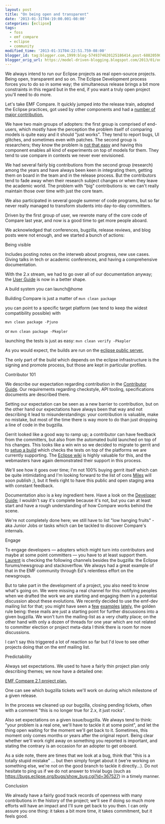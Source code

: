 ```yaml
---
layout: post
title: "On being open and transparent"
date: '2013-01-31T04:19:00.001-08:00'
categories: [eclipse]
tags:
  - foss
  - emf compare
  - eclipse
  - community
modified_time: '2013-01-31T04:22:51.759-08:00'
blogger_id: tag:blogger.com,1999:blog-5749374620125186414.post-6882059087189884358
blogger_orig_url: https://model-driven-blogging.blogspot.com/2013/01/on-being-open-and-transparent.html
---
```


We always intend to run our Eclipse projects as real open-source projects. Being open, transparent and so on. The Eclipse Development process forces you to do so in some way; the simultaneous release brings a bit more constraints in this regard but in the end, if you want a truly open project you'll need to do more.

Let's take EMF Compare. It quickly jumped into the release train, adopted the Eclipse practices, got used by other components and had a [number of major contribution.](https://www.eclipse.dev/projects/ip_log.php?projectid=modeling.emf.compare)

We have two main groups of adopters: the first group is comprised of end-users, which mostly have the perception the problem itself of comparing models is quite easy and it should "just works". They tend to report bugs, UI glitches, and sometimes even with patches. The second group is researchers; they know the problem is [not that easy](https://bugs.eclipse.org/bugs/show_bug.cgi?id=399361#c3) and having this component enables all kind of experiments on top of models for them. They tend to use compare in contexts we never ever envisioned.

We had several fairly big contributions from the second group (research) among the years and have always been keen in integrating them, getting them on board in the team and in the release process. But the contributors tend to fade away when their research subject changes or when they leave the academic world. The problem with "big" contributions is: we can't really maintain those over time with just the core team.

We also participated in several google summer of code programs, but so far never really managed to transform students into day-to-day committers.

Driven by the first group of user, we rewrote many of the core code of Compare last year, and now is a good time to get more people aboard.

We acknowledged that conferences, bugzilla, release reviews, and blog posts were not enough, and we started a bunch of actions:

Being visible

Includes posting notes on the interweb about progress, new use cases. Giving talks in tech or academic conferences, and having a comprehensive documentation.

With the 2.x stream, we had to go over all of our documentation anyway; the [User Guide](https://wiki.eclipse.org/EMF_Compare/User_Guide) is now in a better shape.

A build system you can launch@home

Building Compare is just a matter of `mvn clean package`

you can point to a specific target platform (we tend to keep the widest compatibility possible) with

`mvn clean package -Pjuno`

or `mvn clean package -Pkepler`

launching the tests is just as easy: `mvn clean verify -Pkepler`

As you would expect, the builds are run on the [eclipse public server.](https://hudson.eclipse.org/hudson/job/emf-compare-master/)

The only part of the build which depends on the eclipse infrastructure is the signing and promote process, but those are kept in particular profiles.

Contributor 101

We describe our expectation regarding contribution in the [Contributor Guide](https://wiki.eclipse.org/EMF_Compare/Contributor_Guide). Our requirements regarding checkstyle, API tooling, specifications documents are described there.

Setting our expectation can be seen as a new barrier to contribution, but on the other hand our expectations have always been that way and not describing it lead to misunderstandings: your contribution is valuable, make no mistake, but most of the time there is way more to do than just dropping a line of code in the bugzilla.

Gerrit looked like a good way to ramp up; a contributor can have feedback from the committers, but also from the automated build launched on top of his changes. This looks like a win win so we decided to migrate to gerrit and to [setup a build](https://hudson.eclipse.org/sandbox/job/emf-compare.gerrit/) which checks the tests on top of the platforms we are currently supporting. The [Eclipse wiki](https://wiki.eclipse.org/Gerrit) is highly valuable for this, and the webmasters have again demonstrated their support in this process.

We'll see how it goes over time; I'm not 100% buying gerrit itself which can be quite intimidating and I'm looking forward to the list of cons [Miles](https://milesparker.blogspot.fr/) will soon publish ;), but it feels right to have this public and open staging area with constant feedback.

Documentation also is a key ingredient here. Have a look on the [Developer Guide](https://wiki.eclipse.org/EMF_Compare/Developer_Guide); I wouldn't say it's complete because it's not, but you can at least start and have a rough understanding of how Compare works behind the scene.

We're not completely done here; we still have to list "low hanging fruits" - aka Junior Jobs or tasks which can be tackled to discover Compare's internals.

Engage

To engage developers — adopters which might turn into contributors and maybe at some point committers — you have to at least support them. [Laurent](https://eclipsemde.blogspot.fr/) is checking the following channels besides the bugzilla: the Eclipse forums/newsgroup and stackoverflow. We always had a great example of that in the EMF community through Ed's relentless effort on the newsgroups.

But to take part in the development of a project, you also need to know what's going on. We were missing a real channel for this: notifying peoples when we drafted the work we are starting and engaging them in a potential discussion about these evolutions. We recently decided to use the emf-dev mailing list for that; you might have seen a [few](https://dev.eclipse.org/mhonarc/lists/emf-dev/msg01551.html) [examples](https://dev.eclipse.org/mhonarc/lists/emf-dev/msg01553.html) [lately](https://dev.eclipse.org/mhonarc/lists/emf-dev/msg01558.html), the golden rule being: these mails are just a starting point for further discussions into a given bugzilla. We won't turn the mailing-list as a very chatty place; on the other hand with only a dozen of threads for one year which are not related to committer election or project meta-data I think there is room for more discussions.

I can't say this triggered a lot of reaction so far but I'd love to see other projects doing that on the emf mailing list.

Predictability

Always set expectations. We used to have a fairly thin project plan only describing themes; we now have a detailed one:

[EMF Compare 2.1 project plan.](https://www.eclipse.dev/projects/project-plan.php?projectid=modeling.emf.compare)

One can see which bugzilla tickets we'll work on during which milestone of a given release.

In the process we cleaned up our bugzilla, closing pending tickets, often with a comment "this is no longer true for 2.x, it just rocks".

Also set expectations on a given issue/bugzilla. We always tend to think: "your problem is a real one, we'll have to tackle it at some point", and let the thing open waiting for the moment we'll get back to it. Sometimes, this moment only comes months or years after the original report. Being clear whether we'll work right away on something you reported is important, and stating the contrary is an occasion for an adopter to get onboard.

As a side note, there are times that we look at a bug, think that "this is a totally stupid mistake" ... but then simply forget about it (we're working on something else, we're not on the good branch to tackle it directly...). Do not hesitate to ping us if we do not answer to trivial bugs (such as https://bugs.eclipse.org/bugs/show_bug.cgi?id=367527) in a timely manner.

Conclusion

We already have a fairly good track records of openness with many contributions in the history of the project; we'll see if doing so much more efforts will have an impact and I'll sure get back to you then. I can only assure you one thing: it takes a bit more time, it takes commitment, but it feels good.

